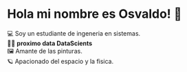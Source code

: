 <h1> Hola mi nombre es Osvaldo! 👋</h1>

💻 Soy un estudiante de ingeneria en sistemas. <br>
👨‍🔬 <strong>proximo data DataScients</strong> <br>
🖼  Amante de las pinturas. <br>
🪐 Apacionado del espacio y la fisica.

<!--
**osvi-dev/osvi-dev** is a ✨ _special_ ✨ repository because its `README.md` (this file) appears on your GitHub profile.

Here are some ideas to get you started:

- 🔭 I’m currently working on ...
- 🌱 I’m currently learning ...
- 👯 I’m looking to collaborate on ...
- 🤔 I’m looking for help with ...
- 💬 Ask me about ...
- 📫 How to reach me: ...
- 😄 Pronouns: ...
- ⚡ Fun fact: ...
-->
